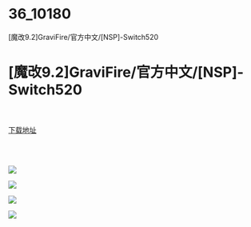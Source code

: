 # 36_10180
[魔改9.2]GraviFire/官方中文/[NSP]-Switch520
# [魔改9.2]GraviFire/官方中文/[NSP]-Switch520
 <br/></br>
[下载地址](https://www.switch520.cc/article/10180 "下载地址")
<br/></br>

<p>&nbsp;</p>
<p><img src="https://www.switch520.cc/muke_img/upload_art_editor_20210304-1_3bfe2451f474babd48a7f8c1e5c62669.jpg"></p>
<p><img src="https://www.switch520.cc/muke_img/upload_art_editor_20210304-1_e739bb28dd24784aa6ff14c45c764f17.jpg"></p>
<p><img src="https://www.switch520.cc/muke_img/upload_art_editor_20210304-1_39f229807de9f20081f84a9e00989ef5.jpg"></p>
<p><img src="https://www.switch520.cc/muke_img/upload_art_editor_20210304-1_499315eb2e5cef739c8ebcaf94a6623f.jpg"><strong>&nbsp;</strong></p>
